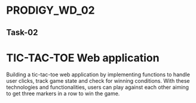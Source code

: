 # PRODIGY_WD_02
## Task-02
# TIC-TAC-TOE Web application
Building a tic-tac-toe web application by implementing functions to handle user clicks, track game state and check for winning conditions.
With these technologies and functionalities, users can play against each other aiming to get three markers in a row to win the game. 
